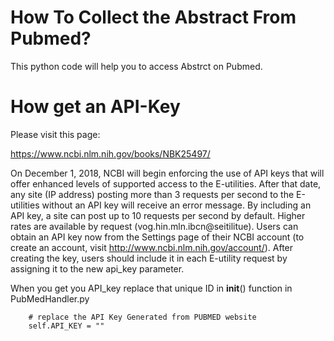# How To Collect the Abstract From Pubmed?

This python code will help you to access Abstrct on Pubmed.

# How get an API-Key

Please visit this page:

https://www.ncbi.nlm.nih.gov/books/NBK25497/

On December 1, 2018, NCBI will begin enforcing the use of API keys that will offer enhanced levels of supported access to the E-utilities. After that date, any site (IP address) posting more than 3 requests per second to the E-utilities without an API key will receive an error message. By including an API key, a site can post up to 10 requests per second by default. Higher rates are available by request (vog.hin.mln.ibcn@seitilitue). Users can obtain an API key now from the Settings page of their NCBI account (to create an account, visit http://www.ncbi.nlm.nih.gov/account/). After creating the key, users should include it in each E-utility request by assigning it to the new api_key parameter.


When you get you API_key replace that unique ID in __init__() function in PubMedHandler.py

```
    # replace the API Key Generated from PUBMED website 
    self.API_KEY = ""
```
